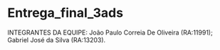 # Entrega_final_3ads
INTEGRANTES DA EQUIPE:    João Paulo Correia De Oliveira (RA:11991); Gabriel José da Silva (RA:13203).  
